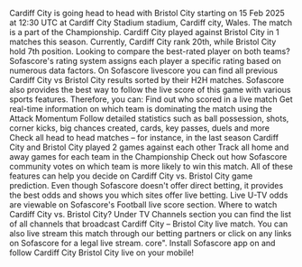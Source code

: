 Cardiff City is going head to head with Bristol City starting on 15 Feb 2025 at 12:30 UTC at Cardiff City Stadium stadium, Cardiff city, Wales. The match is a part of the Championship.
Cardiff City played against Bristol City in 1 matches this season. Currently, Cardiff City rank 20th, while Bristol City hold 7th position. Looking to compare the best-rated player on both teams? Sofascore's rating system assigns each player a specific rating based on numerous data factors.
On Sofascore livescore you can find all previous Cardiff City vs Bristol City results sorted by their H2H matches. Sofascore also provides the best way to follow the live score of this game with various sports features. Therefore, you can:
Find out who scored in a live match
Get real-time information on which team is dominating the match using the Attack Momentum
Follow detailed statistics such as ball possession, shots, corner kicks, big chances created, cards, key passes, duels and more
Check all head to head matches – for instance, in the last season Cardiff City and Bristol City played 2 games against each other
Track all home and away games for each team in the Championship
Check out how Sofascore community votes on which team is more likely to win this match.
All of these features can help you decide on Cardiff City vs. Bristol City game prediction. Even though Sofascore doesn't offer direct betting, it provides the best odds and shows you which sites offer live betting. Live U-TV odds are viewable on Sofascore's Football live score section.
Where to watch Cardiff City vs. Bristol City? Under TV Channels section you can find the list of all channels that broadcast Cardiff City – Bristol City live match. You can also live stream this match through our betting partners or click on any links on Sofascore for a legal live stream.
core". Install Sofascore app on and follow Cardiff City Bristol City live on your mobile!
